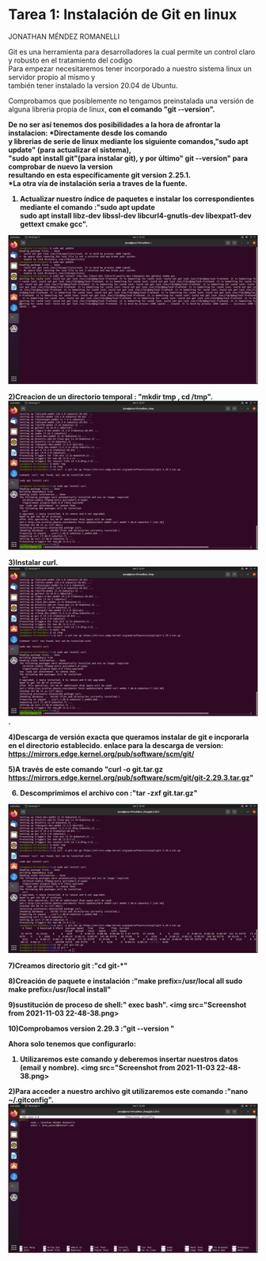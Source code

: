 <h1>Tarea 1: Instalación de Git en linux</h1>
  
  
  JONATHAN MÉNDEZ ROMANELLI
  
  
  
  Git es una herramienta para desarrolladores la cual permite un control claro y robusto en el tratamiento del codigo<br>
  Para empezar necesitaremos tener incorporado a nuestro sistema linux un servidor propio al mismo y<br>
  también tener instalado la version 20.04 de Ubuntu.<br>
  
  Comprobamos que posiblemente no tengamos preinstalada una versión de alguna libreria propia de linux, <b>
  con el comando "git --version".<br>
  
  De no ser así tenemos dos posibilidades a la hora de afrontar la instalacion: *Directamente desde los comando <br>
  y librerias de serie de linux mediante los siguiente comandos,"sudo apt update" (para actualizar el sistema),<br>
  "sudo apt install git"(para instalar git), y por último" git --version" para comprobar de nuevo la version <br>
  resultando en esta específicamente git version 2.25.1.<br>
  *La otra vía de instalación seria a traves de la fuente.<br>
  
  1) Actualizar nuestro índice de paquetes e instalar los correspondientes mediante el comando :"sudo apt update <br>
sudo apt install libz-dev libssl-dev libcurl4-gnutls-dev libexpat1-dev gettext cmake gcc".<br>
  <img src="Screenshot from 2021-11-03 22-33-38.png">
  
  2)Creacion de un directorio temporal : "mkdir tmp , cd /tmp".
  <img src="Screenshot from 2021-11-03 22-41-54.png">
  
  3)Instalar curl.
  <img src="Screenshot from 2021-11-03 22-41-54.png">.
  
  4)Descarga de versión exacta que queramos instalar de git e incporarla en el directorio establecido.
  enlace para la descarga de version:  https://mirrors.edge.kernel.org/pub/software/scm/git/ 
  
  5)A través de este comando "curl -o git.tar.gz https://mirrors.edge.kernel.org/pub/software/scm/git/git-2.29.3.tar.gz"
  
  6) Descomprimimos el archivo con :"tar -zxf git.tar.gz"
  <img src ="Screenshot from 2021-11-03 22-42-57.png">
  
  7)Creamos directorio git :"cd git-*"
  
  8)Creación de paquete e instalación :"make prefix=/usr/local all
  sudo make prefix=/usr/local install"
  
  9)sustitución de proceso de shell:" exec bash".
  <img src="Screenshot from 2021-11-03 22-48-38.png>
            
  10)Comprobamos version 2.29.3 :"git --version "
                                                 
  Ahora solo tenemos que configurarlo:
   1) Utilizaremos este comando y deberemos insertar nuestros datos (email y nombre).
   <img src="Screenshot from 2021-11-03 22-48-38.png>
  
  2)Para acceder a nuestro archivo git utilizaremos este comando :"nano ~/.gitconfig".
  <img src ="Screenshot from 2021-11-03 22-49-05.png">
 
  
  
  
  

  

